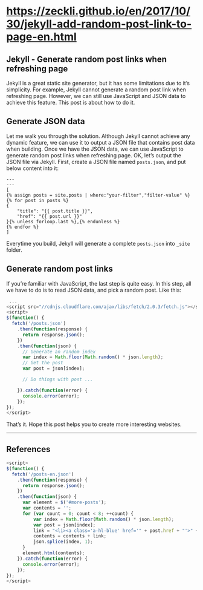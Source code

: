 # https://zeckli.github.io/en/2017/10/30/jekyll-add-random-post-link-to-page-en.html

## Jekyll - Generate random post links when refreshing page

Jekyll is a great static site generator, but it has some limitations due to it’s simplicity. For example, Jekyll cannot generate a random post link when refreshing page. However, we can still use JavaScript and JSON data to achieve this feature. This post is about how to do it.

## Generate JSON data

Let me walk you through the solution. Although Jekyll cannot achieve any dynamic feature, we can use it to output a JSON file that contains post data when building. Once we have the JSON data, we can use JavaScript to generate random post links when refreshing page. OK, let’s output the JSON file via Jekyll. First, create a JSON file named `posts.json`, and put below content into it:

```text
---
---
[
{% assign posts = site.posts | where:"your-filter","filter-value" %}
{% for post in posts %}
{
    "title": "{{ post.title }}",
    "href": "{{ post.url }}"
}{% unless forloop.last %},{% endunless %}
{% endfor %}
]
```

Everytime you build, Jekyll will generate a complete `posts.json` into `_site` folder.

## Generate random post links

If you’re familiar with JavaScript, the last step is quite easy. In this step, all we have to do is to read JSON data, and pick a random post. Like this:

```js
 ...
<script src="//cdnjs.cloudflare.com/ajax/libs/fetch/2.0.3/fetch.js"></script>
<script>
$(function() {
  fetch('/posts.json')
    .then(function(response) {
      return response.json();
    })
    .then(function(json) {
      // Generate an random index
      var index = Math.floor(Math.random() * json.length);
      // Get the post
      var post = json[index];

      // Do things with post ...

    }).catch(function(error) {
      console.error(error);
    });
});
</script>
```

That’s it. Hope this post helps you to create more interesting websites.

---

## References

```js
<script>
$(function() {
  fetch('/posts-en.json')
    .then(function(response) {
      return response.json();
    })
    .then(function(json) {
      var element = $('#more-posts');
      var contents = '';
      for (var count = 0; count < 8; ++count) {
          var index = Math.floor(Math.random() * json.length);
          var post = json[index];
          link = "<li><a class='a-hl-blue' href='" + post.href + "'>" + post.title + "</a></li>";
          contents = contents + link;
          json.splice(index, 1);
      }
      element.html(contents);
    }).catch(function(error) {
      console.error(error);
    });
});
</script>
```
